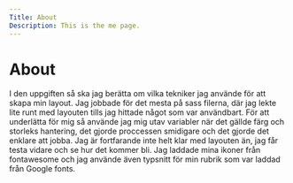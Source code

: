 ```yaml
---
Title: About
Description: This is the me page.
---
```


About
===============
I den uppgiften så ska jag berätta om vilka tekniker jag använde för att skapa min layout.
Jag jobbade för det mesta på sass filerna, där jag lekte lite runt med layouten tills jag hittade något som var användbart.
För att underlätta för mig så använde jag mig utav variabler när det gällde färg och storleks hantering, det gjorde proccessen smidigare och det gjorde det enklare att jobba. Jag är fortfarande inte helt klar med layouten än, jag får testa vidare och se hur det kommer bli.
Jag laddade mina ikoner från fontawesome och jag använde även typsnitt för min rubrik som var laddad från Google fonts.
